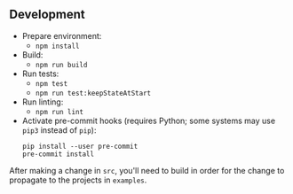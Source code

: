 ## Development
* Prepare environment:
  * `npm install`
* Build:
  * `npm run build`
* Run tests:
  * `npm test`
  * `npm run test:keepStateAtStart`
* Run linting:
  * `npm run lint`
* Activate pre-commit hooks (requires Python; some systems may use `pip3`
  instead of `pip`):
  ```
  pip install --user pre-commit
  pre-commit install
  ```

After making a change in `src`, you'll need to build in order for the change
to propagate to the projects in `examples`.
